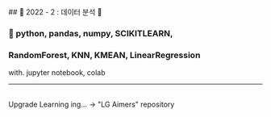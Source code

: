 <div>
## 🎀 2022 - 2 : 데이터 분석 🎀

### 🔨 python, pandas, numpy, SCIKITLEARN, 
### RandomForest, KNN, KMEAN, LinearRegression
with. jupyter notebook, colab
<br>
<hr>
<br>
Upgrade Learning ing... -> "LG Aimers" repository
</div>
